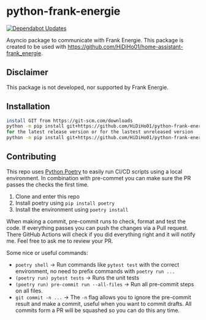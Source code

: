 # python-frank-energie
[![Dependabot Updates](https://github.com/HiDiHo01/python-frank-energie/actions/workflows/dependabot/dependabot-updates/badge.svg?branch=main)](https://github.com/HiDiHo01/python-frank-energie/actions/workflows/dependabot/dependabot-updates)

Asyncio package to communicate with Frank Energie. This package is created to be used with https://github.com/HiDiHo01/home-assistant-frank_energie.

## Disclaimer

This package is not developed, nor supported by Frank Energie.

## Installation
```bash
install GIT from https://git-scm.com/downloads
python -m pip install git+https://github.com/HiDiHo01/python-frank-energie.git@v2025.3.27
for the latest release version or for the lastest unreleased version
python -m pip install git+https://github.com/HiDiHo01/python-frank-energie.git
```

## Contributing
This repo uses [Python Poetry](https://python-poetry.org) to easily run CI/CD scripts using a local environment. In combination with pre-commet you can make sure the PR passes the checks the first time.

1. Clone and enter this repo
1. Install poetry using `pip install poetry`
1. Install the environment using `poetry install`

When making a commit, pre-commit runs to check, format and test the code. If everything passes you can push the changes via a Pull request. There GitHub Actions will check if you did everything right and it will notify me. Feel free to ask me to review your PR.

Some nice or useful commands:
- `poetry shell` -> Run commands like `pytest test` with the correct environment, no need to prefix commands with `poetry run ...`
- `(poetry run) pytest tests` -> Runs the unit tests
- `(poetry run) pre-commit run --all-files` -> Run all pre-commit steps on all files.
- `git commit -n ...` -> The `-n` flag allows you to ignore the pre-commit result and make a commit, useful when you want to commit drafts. All commits form a PR will be squashed so you can do this any time.
